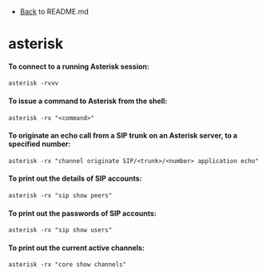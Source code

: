 - [Back](README.md) to README.md
# asterisk


#### To connect to a running Asterisk session:
```
asterisk -rvvv
```

#### To issue a command to Asterisk from the shell:
```
asterisk -rx "<command>"
```

#### To originate an echo call from a SIP trunk on an Asterisk server, to a specified number:
```
asterisk -rx "channel originate SIP/<trunk>/<number> application echo"
```

#### To print out the details of SIP accounts:
```
asterisk -rx "sip show peers"
```

#### To print out the passwords of SIP accounts:
```
asterisk -rx "sip show users"
```

#### To print out the current active channels:
```
asterisk -rx "core show channels"
```
